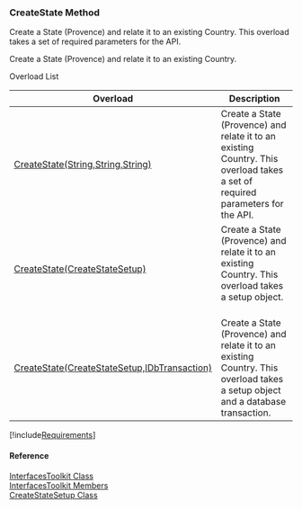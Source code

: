 ﻿### CreateState Method

Create a State (Provence) and relate it to an existing Country. This overload takes a set of required parameters for the API.

Create a State (Provence) and relate it to an existing Country.

Overload List

| Overload | Description |
| --- | --- |
| [CreateState(String,String,String)](FChoice.Toolkits.Clarify~FChoice.Toolkits.Clarify.Interfaces.InterfacesToolkit~CreateState(String,String,String).md) | Create a State (Provence) and relate it to an existing Country. This overload takes a set of required parameters for the API.   |
| [CreateState(CreateStateSetup)](FChoice.Toolkits.Clarify~FChoice.Toolkits.Clarify.Interfaces.InterfacesToolkit~CreateState(CreateStateSetup).md) | Create a State (Provence) and relate it to an existing Country. This overload takes a setup object.   |
| [CreateState(CreateStateSetup,IDbTransaction)](FChoice.Toolkits.Clarify~FChoice.Toolkits.Clarify.Interfaces.InterfacesToolkit~CreateState(CreateStateSetup,IDbTransaction).md) | Create a State (Provence) and relate it to an existing Country. This overload takes a setup object and a database transaction.   |

[!include[Requirements](../partials/requirements.md)]



#### Reference

[InterfacesToolkit Class](FChoice.Toolkits.Clarify~FChoice.Toolkits.Clarify.Interfaces.InterfacesToolkit.md)  
[InterfacesToolkit Members](FChoice.Toolkits.Clarify~FChoice.Toolkits.Clarify.Interfaces.InterfacesToolkit_members.md)  
[CreateStateSetup Class](FChoice.Toolkits.Clarify~FChoice.Toolkits.Clarify.Interfaces.CreateStateSetup.md)